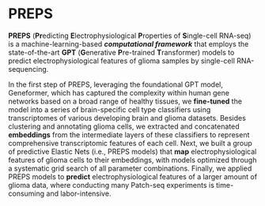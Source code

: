 # PREPS
**PREPS** (**Pr**edicting **E**lectrophysiological **P**roperties of **S**ingle-cell RNA-seq) is a machine-learning-based ***computational framework*** that employs the state-of-the-art **GPT** (**G**enerative **P**re-trained **T**ransformer) models to predict electrophysiological features of glioma samples by single-cell RNA-sequencing. 
  
In the first step of PREPS, leveraging the foundational GPT model, Geneformer, which has captured the complexity within human gene networks based on a broad range of healthy tissues, we **fine-tuned** the model into a series of brain-specific cell type classifiers using transcriptomes of various developing brain and glioma datasets. Besides clustering and annotating glioma cells, we extracted and concatenated **embeddings** from the intermediate layers of these classifiers to represent comprehensive transcriptomic features of each cell. Next, we built a group of predictive Elastic Nets (i.e., PREPS models) that **map** electrophysiological features of glioma cells to their embeddings, with models optimized through a systematic grid search of all parameter combinations. Finally, we applied PREPS models to **predict** electrophysiological features of a larger amount of glioma data, where conducting many Patch-seq experiments is time-consuming and labor-intensive. 
